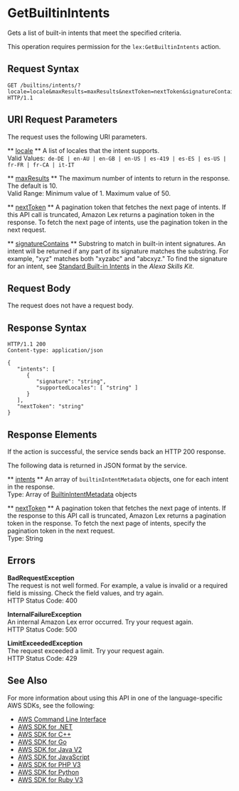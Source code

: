 # GetBuiltinIntents<a name="API_GetBuiltinIntents"></a>

Gets a list of built\-in intents that meet the specified criteria\.

This operation requires permission for the `lex:GetBuiltinIntents` action\.

## Request Syntax<a name="API_GetBuiltinIntents_RequestSyntax"></a>

```
GET /builtins/intents/?locale=locale&maxResults=maxResults&nextToken=nextToken&signatureContains=signatureContains HTTP/1.1
```

## URI Request Parameters<a name="API_GetBuiltinIntents_RequestParameters"></a>

The request uses the following URI parameters\.

 ** [locale](#API_GetBuiltinIntents_RequestSyntax) **   <a name="lex-GetBuiltinIntents-request-locale"></a>
A list of locales that the intent supports\.  
Valid Values:` de-DE | en-AU | en-GB | en-US | es-419 | es-ES | es-US | fr-FR | fr-CA | it-IT` 

 ** [maxResults](#API_GetBuiltinIntents_RequestSyntax) **   <a name="lex-GetBuiltinIntents-request-maxResults"></a>
The maximum number of intents to return in the response\. The default is 10\.  
Valid Range: Minimum value of 1\. Maximum value of 50\.

 ** [nextToken](#API_GetBuiltinIntents_RequestSyntax) **   <a name="lex-GetBuiltinIntents-request-nextToken"></a>
A pagination token that fetches the next page of intents\. If this API call is truncated, Amazon Lex returns a pagination token in the response\. To fetch the next page of intents, use the pagination token in the next request\.

 ** [signatureContains](#API_GetBuiltinIntents_RequestSyntax) **   <a name="lex-GetBuiltinIntents-request-signatureContains"></a>
Substring to match in built\-in intent signatures\. An intent will be returned if any part of its signature matches the substring\. For example, "xyz" matches both "xyzabc" and "abcxyz\." To find the signature for an intent, see [Standard Built\-in Intents](https://developer.amazon.com/public/solutions/alexa/alexa-skills-kit/docs/built-in-intent-ref/standard-intents) in the *Alexa Skills Kit*\.

## Request Body<a name="API_GetBuiltinIntents_RequestBody"></a>

The request does not have a request body\.

## Response Syntax<a name="API_GetBuiltinIntents_ResponseSyntax"></a>

```
HTTP/1.1 200
Content-type: application/json

{
   "intents": [ 
      { 
         "signature": "string",
         "supportedLocales": [ "string" ]
      }
   ],
   "nextToken": "string"
}
```

## Response Elements<a name="API_GetBuiltinIntents_ResponseElements"></a>

If the action is successful, the service sends back an HTTP 200 response\.

The following data is returned in JSON format by the service\.

 ** [intents](#API_GetBuiltinIntents_ResponseSyntax) **   <a name="lex-GetBuiltinIntents-response-intents"></a>
An array of `builtinIntentMetadata` objects, one for each intent in the response\.  
Type: Array of [BuiltinIntentMetadata](API_BuiltinIntentMetadata.md) objects

 ** [nextToken](#API_GetBuiltinIntents_ResponseSyntax) **   <a name="lex-GetBuiltinIntents-response-nextToken"></a>
A pagination token that fetches the next page of intents\. If the response to this API call is truncated, Amazon Lex returns a pagination token in the response\. To fetch the next page of intents, specify the pagination token in the next request\.  
Type: String

## Errors<a name="API_GetBuiltinIntents_Errors"></a>

 **BadRequestException**   
The request is not well formed\. For example, a value is invalid or a required field is missing\. Check the field values, and try again\.  
HTTP Status Code: 400

 **InternalFailureException**   
An internal Amazon Lex error occurred\. Try your request again\.  
HTTP Status Code: 500

 **LimitExceededException**   
The request exceeded a limit\. Try your request again\.  
HTTP Status Code: 429

## See Also<a name="API_GetBuiltinIntents_SeeAlso"></a>

For more information about using this API in one of the language\-specific AWS SDKs, see the following:
+  [AWS Command Line Interface](https://docs.aws.amazon.com/goto/aws-cli/lex-models-2017-04-19/GetBuiltinIntents) 
+  [AWS SDK for \.NET](https://docs.aws.amazon.com/goto/DotNetSDKV3/lex-models-2017-04-19/GetBuiltinIntents) 
+  [AWS SDK for C\+\+](https://docs.aws.amazon.com/goto/SdkForCpp/lex-models-2017-04-19/GetBuiltinIntents) 
+  [AWS SDK for Go](https://docs.aws.amazon.com/goto/SdkForGoV1/lex-models-2017-04-19/GetBuiltinIntents) 
+  [AWS SDK for Java V2](https://docs.aws.amazon.com/goto/SdkForJavaV2/lex-models-2017-04-19/GetBuiltinIntents) 
+  [AWS SDK for JavaScript](https://docs.aws.amazon.com/goto/AWSJavaScriptSDK/lex-models-2017-04-19/GetBuiltinIntents) 
+  [AWS SDK for PHP V3](https://docs.aws.amazon.com/goto/SdkForPHPV3/lex-models-2017-04-19/GetBuiltinIntents) 
+  [AWS SDK for Python](https://docs.aws.amazon.com/goto/boto3/lex-models-2017-04-19/GetBuiltinIntents) 
+  [AWS SDK for Ruby V3](https://docs.aws.amazon.com/goto/SdkForRubyV3/lex-models-2017-04-19/GetBuiltinIntents) 